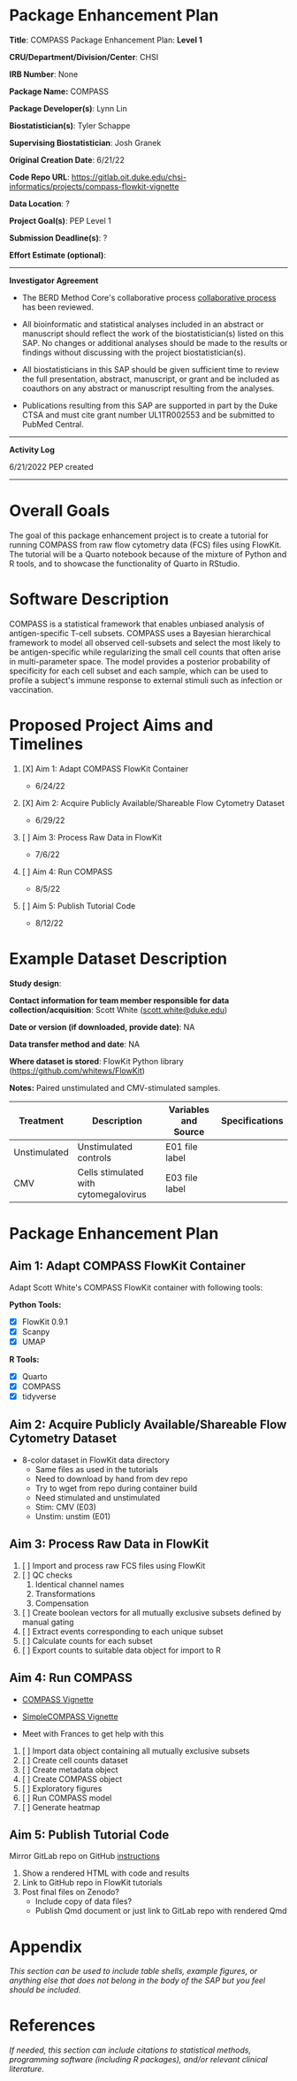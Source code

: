 # Package Enhancement Plan

**Title**: COMPASS Package Enhancement Plan: **Level 1**

**CRU/Department/Division/Center**: CHSI

**IRB Number**: None

**Package Name:** COMPASS

**Package Developer(s)**: Lynn Lin

**Biostatistician(s)**: Tyler Schappe

**Supervising Biostatistician**: Josh Granek

**Original Creation Date**: 6/21/22

**Code Repo URL**: https://gitlab.oit.duke.edu/chsi-informatics/projects/compass-flowkit-vignette

**Data Location**: ?

**Project Goal(s)**: PEP Level 1

**Submission Deadline(s)**: ?

**Effort Estimate (optional)**:

------------------------------------------------------------------------

**Investigator Agreement**

-   The BERD Method Core's collaborative process [collaborative process](https://biostat.duke.edu/sites/biostat.duke.edu/files/12%20phases%202.pdf) has been reviewed.

-   All bioinformatic and statistical analyses included in an abstract or manuscript should reflect the work of the biostatistician(s) listed on this SAP. No changes or additional analyses should be made to the results or findings without discussing with the project biostatistician(s).

-   All biostatisticians in this SAP should be given sufficient time to review the full presentation, abstract, manuscript, or grant and be included as coauthors on any abstract or manuscript resulting from the analyses.

-   Publications resulting from this SAP are supported in part by the Duke CTSA and must cite grant number UL1TR002553 and be submitted to PubMed Central.

------------------------------------------------------------------------

**Activity Log**

6/21/2022 PEP created

------------------------------------------------------------------------

# Overall Goals

The goal of this package enhancement project is to create a tutorial for running COMPASS from raw flow cytometry data (FCS) files using FlowKit. The tutorial will be a Quarto notebook because of the mixture of Python and R tools, and to showcase the functionality of Quarto in RStudio. 

# Software Description

COMPASS is a statistical framework that enables unbiased analysis of antigen-specific T-cell subsets. COMPASS uses a Bayesian hierarchical framework to model all observed cell-subsets and select the most likely to be antigen-specific while regularizing the small cell counts that often arise in multi-parameter space. The model provides a posterior probability of specificity for each cell subset and each sample, which can be used to profile a subject's immune response to external stimuli such as infection or vaccination.


# Proposed Project Aims and Timelines 

1. [X] Aim 1: Adapt COMPASS FlowKit Container
    - 6/24/22

1. [X] Aim 2: Acquire Publicly Available/Shareable Flow Cytometry Dataset
    - 6/29/22

2. [ ] Aim 3: Process Raw Data in FlowKit
    - 7/6/22

3. [ ] Aim 4: Run COMPASS
    - 8/5/22

4. [ ] Aim 5: Publish Tutorial Code
    - 8/12/22
 

# Example Dataset Description

**Study design**: 

**Contact information for team member responsible for data collection/acquisition**: Scott White (scott.white@duke.edu)

**Date or version (if downloaded, provide date)**: NA

**Data transfer method and date**: NA

**Where dataset is stored**: FlowKit Python library (https://github.com/whitews/FlowKit)

**Notes:** Paired unstimulated and CMV-stimulated samples. 

| Treatment   | Description                                | Variables and Source | Specifications|
|-------------|--------------------------------------------|----------------------|---------------|
|Unstimulated |Unstimulated controls                       |E01 file label        |               |
|CMV          |Cells stimulated with cytomegalovirus       |E03 file label        |               |


# Package Enhancement Plan

## Aim 1: Adapt COMPASS FlowKit Container

Adapt Scott White's COMPASS FlowKit container with following tools:

**Python Tools:**

- [X] FlowKit 0.9.1
- [X] Scanpy
- [X] UMAP

**R Tools:**

- [X] Quarto
- [X] COMPASS
- [X] tidyverse

## Aim 2: Acquire Publicly Available/Shareable Flow Cytometry Dataset

- 8-color dataset in FlowKit data directory
   + Same files as used in the tutorials
   + Need to download by hand from dev repo
   + Try to wget from repo during container build
   + Need stimulated and unstimulated
    - Stim: CMV (E03)
    - Unstim: unstim (E01)

## Aim 3: Process Raw Data in FlowKit

1. [ ] Import and process raw FCS files using FlowKit
2. [ ] QC checks
    1. Identical channel names
    2. Transformations
    3. Compensation
3. [ ] Create boolean vectors for all mutually exclusive subsets defined by manual gating
4. [ ] Extract events corresponding to each unique subset
5. [ ] Calculate counts for each subset
6. [ ] Export counts to suitable data object for import to R

## Aim 4: Run COMPASS


- [COMPASS Vignette](https://www.bioconductor.org/packages/devel/bioc/vignettes/COMPASS/inst/doc/COMPASS.html)
- [SimpleCOMPASS Vignette](https://www.bioconductor.org/packages/devel/bioc/vignettes/COMPASS/inst/doc/SimpleCOMPASS.pdf)

- Meet with Frances to get help with this

1. [ ] Import data object containing all mutually exclusive subsets
2. [ ] Create cell counts dataset
3. [ ] Create metadata object
4. [ ] Create COMPASS object
5. [ ] Exploratory figures
6. [ ] Run COMPASS model
7. [ ] Generate heatmap

## Aim 5: Publish Tutorial Code

Mirror GitLab repo on GitHub [instructions](https://docs.gitlab.com/ee/user/project/repository/mirror/push.html#set-up-a-push-mirror-from-gitlab-to-github)

1. Show a rendered HTML with code and results
2. Link to GitHub repo in FlowKit tutorials
3. Post final files on Zenodo?
    - Include copy of data files?
    - Publish Qmd document or just link to GitLab repo with rendered Qmd

# Appendix

*This section can be used to include table shells, example figures, or anything else that does not belong in the body of the SAP but you feel should be included.*

# References

*If needed, this section can include citations to statistical methods, programming software (including R packages), and/or relevant clinical literature.*


